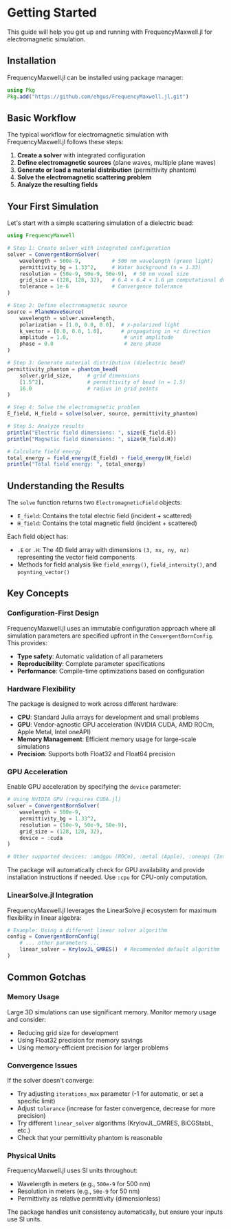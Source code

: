 # Getting Started

This guide will help you get up and running with FrequencyMaxwell.jl for electromagnetic simulation.

## Installation

FrequencyMaxwell.jl can be installed using package manager:

```julia
using Pkg
Pkg.add("https://github.com/ehgus/FrequencyMaxwell.jl.git")
```

## Basic Workflow

The typical workflow for electromagnetic simulation with FrequencyMaxwell.jl follows these steps:

1. **Create a solver** with integrated configuration
2. **Define electromagnetic sources** (plane waves, multiple plane waves)
3. **Generate or load a material distribution** (permittivity phantom)
4. **Solve the electromagnetic scattering problem**
5. **Analyze the resulting fields**

## Your First Simulation

Let's start with a simple scattering simulation of a dielectric bead:

```julia
using FrequencyMaxwell

# Step 1: Create solver with integrated configuration
solver = ConvergentBornSolver(
    wavelength = 500e-9,          # 500 nm wavelength (green light)
    permittivity_bg = 1.33^2,     # Water background (n = 1.33)
    resolution = (50e-9, 50e-9, 50e-9),  # 50 nm voxel size
    grid_size = (128, 128, 32),   # 6.4 × 6.4 × 1.6 μm computational domain
    tolerance = 1e-6              # Convergence tolerance
)

# Step 2: Define electromagnetic source
source = PlaneWaveSource(
    wavelength = solver.wavelength,
    polarization = [1.0, 0.0, 0.0],  # x-polarized light
    k_vector = [0.0, 0.0, 1.0],      # propagating in +z direction
    amplitude = 1.0,                  # unit amplitude
    phase = 0.0                       # zero phase
)

# Step 3: Generate material distribution (dielectric bead)
permittivity_phantom = phantom_bead(
    solver.grid_size,     # grid dimensions
    [1.5^2],              # permittivity of bead (n = 1.5)
    16.0                  # radius in grid points
)

# Step 4: Solve the electromagnetic problem
E_field, H_field = solve(solver, source, permittivity_phantom)

# Step 5: Analyze results
println("Electric field dimensions: ", size(E_field.E))
println("Magnetic field dimensions: ", size(H_field.H))

# Calculate field energy
total_energy = field_energy(E_field) + field_energy(H_field)
println("Total field energy: ", total_energy)
```

## Understanding the Results

The `solve` function returns two `ElectromagneticField` objects:

- `E_field`: Contains the total electric field (incident + scattered)
- `H_field`: Contains the total magnetic field (incident + scattered)

Each field object has:
- `.E` or `.H`: The 4D field array with dimensions `(3, nx, ny, nz)` representing the vector field components
- Methods for field analysis like `field_energy()`, `field_intensity()`, and `poynting_vector()`

## Key Concepts

### Configuration-First Design

FrequencyMaxwell.jl uses an immutable configuration approach where all simulation parameters are specified upfront in the `ConvergentBornConfig`. This provides:

- **Type safety**: Automatic validation of all parameters
- **Reproducibility**: Complete parameter specifications
- **Performance**: Compile-time optimizations based on configuration

### Hardware Flexibility

The package is designed to work across different hardware:

- **CPU**: Standard Julia arrays for development and small problems
- **GPU**: Vendor-agnostic GPU acceleration (NVIDIA CUDA, AMD ROCm, Apple Metal, Intel oneAPI)
- **Memory Management**: Efficient memory usage for large-scale simulations
- **Precision**: Supports both Float32 and Float64 precision

### GPU Acceleration

Enable GPU acceleration by specifying the `device` parameter:

```julia
# Using NVIDIA GPU (requires CUDA.jl)
solver = ConvergentBornSolver(
    wavelength = 500e-9,
    permittivity_bg = 1.33^2,
    resolution = (50e-9, 50e-9, 50e-9),
    grid_size = (128, 128, 32),
    device = :cuda
)

# Other supported devices: :amdgpu (ROCm), :metal (Apple), :oneapi (Intel)
```

The package will automatically check for GPU availability and provide installation instructions if needed. Use `:cpu` for CPU-only computation.

### LinearSolve.jl Integration

FrequencyMaxwell.jl leverages the LinearSolve.jl ecosystem for maximum flexibility in linear algebra:

```julia
# Example: Using a different linear solver algorithm
config = ConvergentBornConfig(
    # ... other parameters ...
    linear_solver = KrylovJL_GMRES()  # Recommended default algorithm
)
```

## Common Gotchas

### Memory Usage

Large 3D simulations can use significant memory. Monitor memory usage and consider:
- Reducing grid size for development
- Using Float32 precision for memory savings
- Using memory-efficient precision for larger problems

### Convergence Issues

If the solver doesn't converge:
- Try adjusting `iterations_max` parameter (-1 for automatic, or set a specific limit)
- Adjust `tolerance` (increase for faster convergence, decrease for more precision)
- Try different `linear_solver` algorithms (KrylovJL_GMRES, BiCGStabL, etc.)
- Check that your permittivity phantom is reasonable

### Physical Units

FrequencyMaxwell.jl uses SI units throughout:
- Wavelength in meters (e.g., `500e-9` for 500 nm)
- Resolution in meters (e.g., `50e-9` for 50 nm)
- Permittivity as relative permittivity (dimensionless)

The package handles unit consistency automatically, but ensure your inputs use SI units.